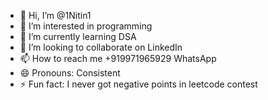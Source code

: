 - 👋 Hi, I’m @1Nitin1
- 👀 I’m interested in programming 
- 🌱 I’m currently learning DSA
- 💞️ I’m looking to collaborate on LinkedIn 
- 📫 How to reach me +919971965929 WhatsApp 
- 😄 Pronouns: Consistent 
- ⚡ Fun fact: I never got negative points in leetcode contest

<!---
1Nitin1/1Nitin1 is a ✨ special ✨ repository because its `README.md` (this file) appears on your GitHub profile.
You can click the Preview link to take a look at your changes.
--->

